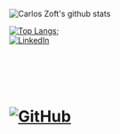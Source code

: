 ![Carlos Zoft's github stats](https://github-readme-stats.vercel.app/api?username=CarlosZoft&show_icons=true&theme=dark)
<br/>

[![Top Langs](https://github-readme-stats.vercel.app/api/top-langs/?username=CarlosZoft&layout=compact)](https://github.com/anuraghazra/github-readme-stats);
<br/>
<a href="https://www.linkedin.com/in/carlos-rafael-1903771b4">
<img alt="LinkedIn" src="https://img.shields.io/badge/-LinkedInCarlosRafael-282A36?style=for-the-badge&logo=Linkedin&logoColor=white" />
</a>
<h1>&nbsp<h1>
<a href="https://www.github.com/CarlosZoft/followers">
  <img alt="GitHub" src="https://img.shields.io/github/followers/CarlosZoft?style=social" />
</a>
<br/>

